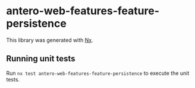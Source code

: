 # antero-web-features-feature-persistence

This library was generated with [Nx](https://nx.dev).

## Running unit tests

Run `nx test antero-web-features-feature-persistence` to execute the unit tests.
